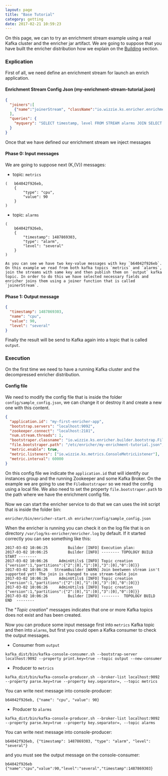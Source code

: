 ```yaml
---
layout: page
title: "Base Tutorial"
category: getting
date: 2017-02-21 10:59:23
---
```


On this page, we can to try an enrichment stream example using a real Kafka cluster and the enricher jar artifact. We are going to suppose that you have built the enricher distribution how we explain on the [Building](https://github.com/wizzie-io/enricher#compiling-sources) section.

### Explication
First of all, we need define an enrichment stream for launch an enrich application.

#### Enrichment Stream Config Json (my-enrichment-stream-tutorial.json)

```json
{
  "joiners":[
    {"name":"joinerStream", "className":"io.wizzie.ks.enricher.enrichment.join.impl.StreamPreferredJoiner"}
  ],
  "queries": {
    "myquery": "SELECT timestamp, level FROM STREAM alarms JOIN SELECT * FROM STREAM metrics USING joinerStream INSERT INTO STREAM output"
  }
}
```

Once that we have defined our enrichment stream we inject messages

#### Phase 0: Input messages

We are going to suppose next (K,{V}) messages:

* topic: `metrics`
```
(   b64042f926eb,
    {
        "type": "cpu",
        "value": 90
    }
)
```

* topic: `alarms`
```
(
    b64042f926eb,
    {
        "timestamp": 1487869303,
        "type": "alarm",
        "level": "several"    
    }
)  
```

    As you can see we have two key-value messages with key `b64042f926eb`. On this example we read from both kafka topics `metrics` and `alarms`, join the streams with same key and then publish them on `output` kafka topic. In order to do this we have selected necessary fields and enricher joins them using a joiner function that is called `joinerStream`.
 
#### Phase 1: Output message
```json
{
  "timestamp": 1487869303,
  "name": "cpu",
  "value": 90,
  "level": "several"
}
```

Finally the result will be send to Kafka again into a topic that is called `output`.

### Execution
On the first time we need to have a running Kafka cluster and the decompressed enricher distribution.

#### Config file
We need to modify the config file that is inside the folder `config/sample_config.json`, we can change it or destroy it and create a new one with this content.

```json
{
  "application.id": "my-first-enricher-app",
  "bootstrap.servers": "localhost:9092",
  "zookeeper.connect": "localhost:2181",
  "num.stream.threads": 1,
  "bootstraper.classname": "io.wizzie.ks.enricher.builder.bootstrap.FileBootstraper",
  "file.bootstraper.path": "/etc/enricher/my-enrichment-tutorial.json",
  "metric.enable": true,
  "metric.listeners": ["io.wizzie.ks.metrics.ConsoleMetricListener"],
  "metric.interval": 60000
}
```
On this config file we indicate the `application.id` that will identify our instances group and the running Zookeeper and some Kafka Broker. On the example we are going to use the `FileBootstraper` so we read the config using a local file. We also need to set the property `file.bootstraper.path` to the path where we have the enrichment config file.

Now we can start the enricher service to do that we can uses the init script that is inside the folder bin:

```
enricher/bin/enricher-start.sh enricher/config/sample_config.json
```

When the enricher is running you can check it on the log file that is on directory `/var/log/ks-enricher/enricher.log` by default. If it started correctly you can see something like this:

```
2017-03-02 10:06:25         Builder [INFO] Execution plan: 
2017-03-02 10:06:25         Builder [INFO] -------- TOPOLOGY BUILD START --------
2017-03-02 10:06:26     AdminUtils$ [INFO] Topic creation {"version":1,"partitions":{"2":[0],"1":[0],"3":[0],"0":[0]}}
2017-03-02 10:06:26   StreamBuilder [WARN] Join beetween stream isn't supported yet! The join is changed to use stream-table join
2017-03-02 10:06:26     AdminUtils$ [INFO] Topic creation {"version":1,"partitions":{"2":[0],"1":[0],"3":[0],"0":[0]}}
2017-03-02 10:06:26     AdminUtils$ [INFO] Topic creation {"version":1,"partitions":{"2":[0],"1":[0],"3":[0],"0":[0]}}
2017-03-02 10:06:26         Builder [INFO] --------  TOPOLOGY BUILD END  --------
```
The "*Topic creation*" messages indicates that one or more Kafka topics does not exist and has been created. 

Now you can produce some input message first into `metrics` Kafka topic and then into `alarms`, but first you could open a Kafka consumer to check the output messages.

* Consumer from `output`
```
kafka_dist/bin/kafka-console-consumer.sh --bootstrap-server localhost:9092 --property print.key=true --topic output --new-consumer
```

* Producer to `metrics`
```
kafka_dist/bin/kafka-console-producer.sh --broker-list localhost:9092 --property parse.key=true --property key.separator=, --topic metrics
```

You can write next message into console-producer:

```
b64042f926eb, {"name": "cpu", "value": 90}
```

* Producer to `alarms`
```
kafka_dist/bin/kafka-console-producer.sh --broker-list localhost:9092 --property parse.key=true --property key.separator=, --topic alarms
```

You can write next message into console-producer:

```
b64042f926eb, {"timestamp": 1487869303, "type": "alarm", "level": "several"}
```


and you must see the output message on the console-consumer:

```
b64042f926eb	{"name":"cpu","value":90,"level":"several","timestamp":1487869303}
```